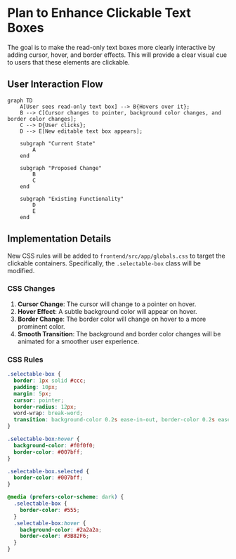 # Plan to Enhance Clickable Text Boxes

The goal is to make the read-only text boxes more clearly interactive by adding cursor, hover, and border effects. This will provide a clear visual cue to users that these elements are clickable.

## User Interaction Flow

```mermaid
graph TD
    A[User sees read-only text box] --> B{Hovers over it};
    B --> C[Cursor changes to pointer, background color changes, and border color changes];
    C --> D{User clicks};
    D --> E[New editable text box appears];

    subgraph "Current State"
        A
    end

    subgraph "Proposed Change"
        B
        C
    end

    subgraph "Existing Functionality"
        D
        E
    end
```

## Implementation Details

New CSS rules will be added to `frontend/src/app/globals.css` to target the clickable containers. Specifically, the `.selectable-box` class will be modified.

### CSS Changes

1.  **Cursor Change**: The cursor will change to a pointer on hover.
2.  **Hover Effect**: A subtle background color will appear on hover.
3.  **Border Change**: The border color will change on hover to a more prominent color.
4.  **Smooth Transition**: The background and border color changes will be animated for a smoother user experience.

### CSS Rules

```css
.selectable-box {
  border: 1px solid #ccc;
  padding: 10px;
  margin: 5px;
  cursor: pointer;
  border-radius: 12px;
  word-wrap: break-word;
  transition: background-color 0.2s ease-in-out, border-color 0.2s ease-in-out;
}

.selectable-box:hover {
  background-color: #f0f0f0;
  border-color: #007bff;
}

.selectable-box.selected {
  border-color: #007bff;
}

@media (prefers-color-scheme: dark) {
  .selectable-box {
    border-color: #555;
  }
  .selectable-box:hover {
    background-color: #2a2a2a;
    border-color: #3B82F6;
  }
}